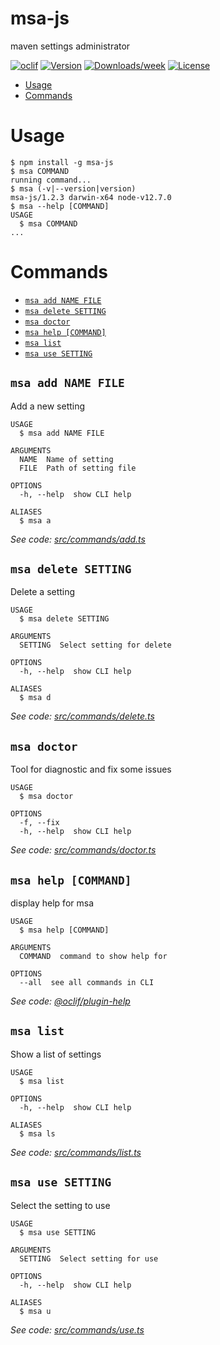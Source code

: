msa-js
======

maven settings administrator

[![oclif](https://img.shields.io/badge/cli-oclif-brightgreen.svg)](https://oclif.io)
[![Version](https://img.shields.io/npm/v/msa-js.svg)](https://npmjs.org/package/msa-js)
[![Downloads/week](https://img.shields.io/npm/dw/msa-js.svg)](https://npmjs.org/package/msa-js)
[![License](https://img.shields.io/npm/l/msa-js.svg)](https://github.com/Gunmer/msa-js/blob/master/package.json)

<!-- toc -->
* [Usage](#usage)
* [Commands](#commands)
<!-- tocstop -->
# Usage
<!-- usage -->
```sh-session
$ npm install -g msa-js
$ msa COMMAND
running command...
$ msa (-v|--version|version)
msa-js/1.2.3 darwin-x64 node-v12.7.0
$ msa --help [COMMAND]
USAGE
  $ msa COMMAND
...
```
<!-- usagestop -->
# Commands
<!-- commands -->
* [`msa add NAME FILE`](#msa-add-name-file)
* [`msa delete SETTING`](#msa-delete-setting)
* [`msa doctor`](#msa-doctor)
* [`msa help [COMMAND]`](#msa-help-command)
* [`msa list`](#msa-list)
* [`msa use SETTING`](#msa-use-setting)

## `msa add NAME FILE`

Add a new setting

```
USAGE
  $ msa add NAME FILE

ARGUMENTS
  NAME  Name of setting
  FILE  Path of setting file

OPTIONS
  -h, --help  show CLI help

ALIASES
  $ msa a
```

_See code: [src/commands/add.ts](https://github.com/Gunmer/msa-js/blob/v1.2.3/src/commands/add.ts)_

## `msa delete SETTING`

Delete a setting

```
USAGE
  $ msa delete SETTING

ARGUMENTS
  SETTING  Select setting for delete

OPTIONS
  -h, --help  show CLI help

ALIASES
  $ msa d
```

_See code: [src/commands/delete.ts](https://github.com/Gunmer/msa-js/blob/v1.2.3/src/commands/delete.ts)_

## `msa doctor`

Tool for diagnostic and fix some issues

```
USAGE
  $ msa doctor

OPTIONS
  -f, --fix
  -h, --help  show CLI help
```

_See code: [src/commands/doctor.ts](https://github.com/Gunmer/msa-js/blob/v1.2.3/src/commands/doctor.ts)_

## `msa help [COMMAND]`

display help for msa

```
USAGE
  $ msa help [COMMAND]

ARGUMENTS
  COMMAND  command to show help for

OPTIONS
  --all  see all commands in CLI
```

_See code: [@oclif/plugin-help](https://github.com/oclif/plugin-help/blob/v2.2.1/src/commands/help.ts)_

## `msa list`

Show a list of settings

```
USAGE
  $ msa list

OPTIONS
  -h, --help  show CLI help

ALIASES
  $ msa ls
```

_See code: [src/commands/list.ts](https://github.com/Gunmer/msa-js/blob/v1.2.3/src/commands/list.ts)_

## `msa use SETTING`

Select the setting to use

```
USAGE
  $ msa use SETTING

ARGUMENTS
  SETTING  Select setting for use

OPTIONS
  -h, --help  show CLI help

ALIASES
  $ msa u
```

_See code: [src/commands/use.ts](https://github.com/Gunmer/msa-js/blob/v1.2.3/src/commands/use.ts)_
<!-- commandsstop -->
